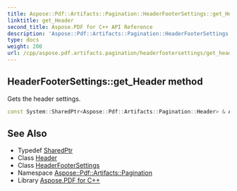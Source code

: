 ```yaml
---
title: Aspose::Pdf::Artifacts::Pagination::HeaderFooterSettings::get_Header method
linktitle: get_Header
second_title: Aspose.PDF for C++ API Reference
description: 'Aspose::Pdf::Artifacts::Pagination::HeaderFooterSettings::get_Header method. Gets the header settings in C++.'
type: docs
weight: 200
url: /cpp/aspose.pdf.artifacts.pagination/headerfootersettings/get_header/
---
```

## HeaderFooterSettings::get_Header method


Gets the header settings.

```cpp
const System::SharedPtr<Aspose::Pdf::Artifacts::Pagination::Header> & Aspose::Pdf::Artifacts::Pagination::HeaderFooterSettings::get_Header() const
```

## See Also

* Typedef [SharedPtr](../../../system/sharedptr/)
* Class [Header](../../header/)
* Class [HeaderFooterSettings](../)
* Namespace [Aspose::Pdf::Artifacts::Pagination](../../)
* Library [Aspose.PDF for C++](../../../)
